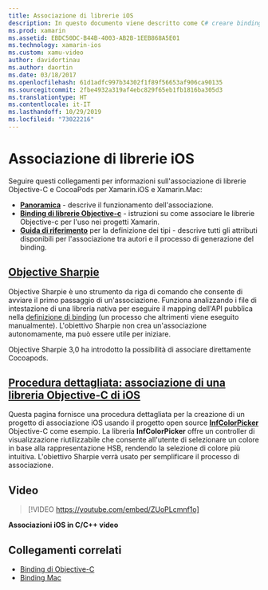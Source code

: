 ```yaml
---
title: Associazione di librerie iOS
description: In questo documento viene descritto come C# creare binding a codice Objective-C, rendendo possibile l'utilizzo di librerie native e CocoaPods in un'applicazione Xamarin.iOS.
ms.prod: xamarin
ms.assetid: EBDC50DC-B44B-4003-AB2B-1EEB868A5E01
ms.technology: xamarin-ios
ms.custom: xamu-video
author: davidortinau
ms.author: daortin
ms.date: 03/18/2017
ms.openlocfilehash: 61d1adfc997b34302f1f89f56653af906ca90135
ms.sourcegitcommit: 2fbe4932a319af4ebc829f65eb1fb1816ba305d3
ms.translationtype: HT
ms.contentlocale: it-IT
ms.lasthandoff: 10/29/2019
ms.locfileid: "73022216"
---
```

# <a name="binding-ios-libraries"></a>Associazione di librerie iOS

Seguire questi collegamenti per informazioni sull'associazione di librerie Objective-C e CocoaPods per Xamarin.iOS e Xamarin.Mac:

- [**Panoramica**](~/cross-platform/macios/binding/overview.md) -
  descrive il funzionamento dell'associazione.
- [**Binding di librerie Objective-c**](~/cross-platform/macios/binding/objective-c-libraries.md) -
  istruzioni su come associare le librerie Objective-c per l'uso nei progetti Xamarin.
- [**Guida di riferimento**](~/cross-platform/macios/binding/binding-types-reference.md) per la definizione dei tipi -
  descrive tutti gli attributi disponibili per l'associazione tra autori e il processo di generazione del binding.

## <a name="objective-sharpiecross-platformmaciosbindingobjective-sharpieindexmd"></a>[Objective Sharpie](~/cross-platform/macios/binding/objective-sharpie/index.md)

Objective Sharpie è uno strumento da riga di comando che consente di avviare il primo passaggio di un'associazione.
Funziona analizzando i file di intestazione di una libreria nativa per eseguire il mapping dell'API pubblica nella [definizione di binding](~/cross-platform/macios/binding/objective-c-libraries.md) (un processo che altrimenti viene eseguito manualmente). L'obiettivo Sharpie non crea un'associazione autonomamente, ma può essere utile per iniziare.

Objective Sharpie 3,0 ha introdotto la possibilità di associare direttamente Cocoapods.

## <a name="walkthrough---binding-an-ios-objective-c-librarywalkthroughmd"></a>[Procedura dettagliata: associazione di una libreria Objective-C di iOS](walkthrough.md)

Questa pagina fornisce una procedura dettagliata per la creazione di un progetto di associazione iOS usando il progetto open source [**InfColorPicker**](https://github.com/InfinitApps/InfColorPicker) Objective-C come esempio. La libreria **InfColorPicker** offre un controller di visualizzazione riutilizzabile che consente all'utente di selezionare un colore in base alla rappresentazione HSB, rendendo la selezione di colore più intuitiva.
L'obiettivo Sharpie verrà usato per semplificare il processo di associazione.

## <a name="video"></a>Video

> [!VIDEO https://youtube.com/embed/ZUoPLcmnf1o]

**Associazioni iOS in C/C++ video**

## <a name="related-links"></a>Collegamenti correlati

- [Binding di Objective-C](~/cross-platform/macios/binding/index.md)
- [Binding Mac](~/mac/platform/binding.md)
